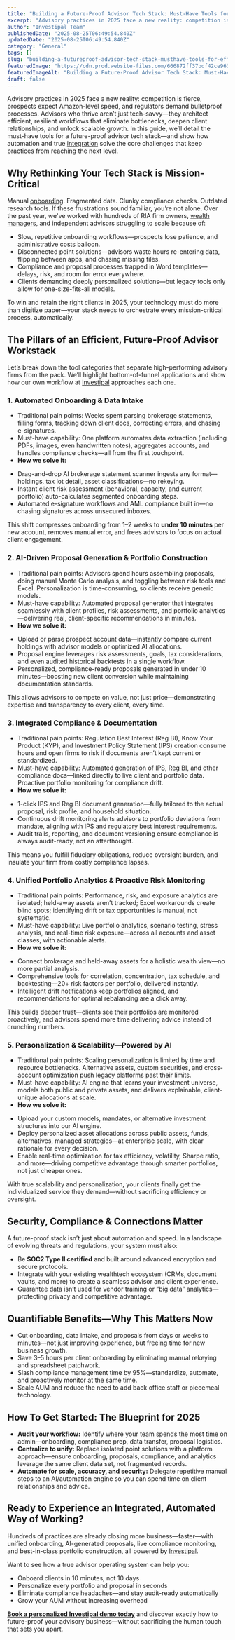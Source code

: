 ```yaml
---
title: "Building a Future-Proof Advisor Tech Stack: Must-Have Tools for Efficient Workflows in 2025"
excerpt: "Advisory practices in 2025 face a new reality: competition is fierce, prospects expect Amazon-level speed, and regulators demand bulletproof processes."
author: "Investipal Team"
publishedDate: "2025-08-25T06:49:54.840Z"
updatedDate: "2025-08-25T06:49:54.840Z"
category: "General"
tags: []
slug: "building-a-futureproof-advisor-tech-stack-musthave-tools-for-efficient-workflows-in-2025"
featuredImage: "https://cdn.prod.website-files.com/666872ff37bdf42ce9637d77/689c31560b54b8ae6b4df67b_pexels-photo-8386440.jpeg"
featuredImageAlt: "Building a Future-Proof Advisor Tech Stack: Must-Have Tools for Efficient Workflows in 2025"
draft: false
---
```

<p>Advisory practices in 2025 face a new reality: competition is fierce, prospects expect Amazon-level speed, and regulators demand bulletproof processes. Advisors who thrive aren’t just tech-savvy—they architect efficient, resilient workflows that eliminate bottlenecks, deepen client relationships, and unlock scalable growth. In this guide, we’ll detail the must-have tools for a future-proof advisor tech stack—and show how automation and true <a href="/integrations">integration</a> solve the core challenges that keep practices from reaching the next level.</p>

<h2>Why Rethinking Your Tech Stack is Mission-Critical</h2>
<p>Manual <a href="/blog/onboarding">onboarding</a>. Fragmented data. Clunky compliance checks. Outdated research tools. If these frustrations sound familiar, you’re not alone. Over the past year, we've worked with hundreds of RIA firm owners, <a href="/segments/wealth-managers">wealth managers</a>, and independent advisors struggling to scale because of:</p>
<ul><li>Slow, repetitive onboarding workflows—prospects lose patience, and administrative costs balloon.</li><li>Disconnected point solutions—advisors waste hours re-entering data, flipping between apps, and chasing missing files.</li><li>Compliance and proposal processes trapped in Word templates—delays, risk, and room for error everywhere.</li><li>Clients demanding deeply personalized solutions—but legacy tools only allow for one-size-fits-all models.</li></ul>
<p>To win and retain the right clients in 2025, your technology must do more than digitize paper—your stack needs to orchestrate every mission-critical process, automatically.</p>

<h2>The Pillars of an Efficient, Future-Proof Advisor Workstack</h2>
<p>Let’s break down the tool categories that separate high-performing advisory firms from the pack. We’ll highlight bottom-of-funnel applications and show how our own workflow at <a href="/" target="_blank">Investipal</a> approaches each one.</p>

<h3>1. Automated Onboarding & Data Intake</h3>
<ul><li>Traditional pain points: Weeks spent parsing brokerage statements, filling forms, tracking down client docs, correcting errors, and chasing e-signatures.</li><li>Must-have capability: One platform automates data extraction (including PDFs, images, even handwritten notes), aggregates accounts, and handles compliance checks—all from the first touchpoint.</li><li><strong>How we solve it:</strong></li></ul>
<ul><li>Drag-and-drop AI brokerage statement scanner ingests any format—holdings, tax lot detail, asset classifications—no rekeying.</li><li>Instant client risk assessment (behavioral, capacity, and current portfolio) auto-calculates segmented onboarding steps.</li><li>Automated e-signature workflows and AML compliance built in—no chasing signatures across unsecured inboxes.</li></ul>
<p>This shift compresses onboarding from 1–2 weeks to <strong>under 10 minutes</strong> per new account, removes manual error, and frees advisors to focus on actual client engagement.</p>

<h3>2. AI-Driven Proposal Generation & Portfolio Construction</h3>
<ul><li>Traditional pain points: Advisors spend hours assembling proposals, doing manual Monte Carlo analysis, and toggling between risk tools and Excel. Personalization is time-consuming, so clients receive generic models.</li><li>Must-have capability: Automated proposal generator that integrates seamlessly with client profiles, risk assessments, and portfolio analytics—delivering real, client-specific recommendations in minutes.</li><li><strong>How we solve it:</strong></li></ul>
<ul><li>Upload or parse prospect account data—instantly compare current holdings with advisor models or optimized AI allocations.</li><li>Proposal engine leverages risk assessments, goals, tax considerations, and even audited historical backtests in a single workflow.</li><li>Personalized, compliance-ready proposals generated in under 10 minutes—boosting new client conversion while maintaining documentation standards.</li></ul>
<p>This allows advisors to compete on value, not just price—demonstrating expertise and transparency to every client, every time.</p>

<h3>3. Integrated Compliance & Documentation</h3>
<ul><li>Traditional pain points: Regulation Best Interest (Reg BI), Know Your Product (KYP), and Investment Policy Statement (IPS) creation consume hours and open firms to risk if documents aren’t kept current or standardized.</li><li>Must-have capability: Automated generation of IPS, Reg BI, and other compliance docs—linked directly to live client and portfolio data. Proactive portfolio monitoring for compliance drift.</li><li><strong>How we solve it:</strong></li></ul>
<ul><li>1-click IPS and Reg BI document generation—fully tailored to the actual proposal, risk profile, and household situation.</li><li>Continuous drift monitoring alerts advisors to portfolio deviations from mandate, aligning with IPS and regulatory best interest requirements.</li><li>Audit trails, reporting, and document versioning ensure compliance is always audit-ready, not an afterthought.</li></ul>
<p>This means you fulfill fiduciary obligations, reduce oversight burden, and insulate your firm from costly compliance lapses.</p>

<h3>4. Unified Portfolio Analytics & Proactive Risk Monitoring</h3>
<ul><li>Traditional pain points: Performance, risk, and exposure analytics are isolated; held-away assets aren’t tracked; Excel workarounds create blind spots; identifying drift or tax opportunities is manual, not systematic.</li><li>Must-have capability: Live portfolio analytics, scenario testing, stress analysis, and real-time risk exposure—across all accounts and asset classes, with actionable alerts.</li><li><strong>How we solve it:</strong></li></ul>
<ul><li>Connect brokerage and held-away assets for a holistic wealth view—no more partial analysis.</li><li>Comprehensive tools for correlation, concentration, tax schedule, and backtesting—20+ risk factors per portfolio, delivered instantly.</li><li>Intelligent drift notifications keep portfolios aligned, and recommendations for optimal rebalancing are a click away.</li></ul>
<p>This builds deeper trust—clients see their portfolios are monitored proactively, and advisors spend more time delivering advice instead of crunching numbers.</p>

<h3>5. Personalization & Scalability—Powered by AI</h3>
<ul><li>Traditional pain points: Scaling personalization is limited by time and resource bottlenecks. Alternative assets, custom securities, and cross-account optimization push legacy platforms past their limits.</li><li>Must-have capability: AI engine that learns your investment universe, models both public and private assets, and delivers explainable, client-unique allocations at scale.</li><li><strong>How we solve it:</strong></li></ul>
<ul><li>Upload your custom models, mandates, or alternative investment structures into our AI engine.</li><li>Deploy personalized asset allocations across public assets, funds, alternatives, managed strategies—at enterprise scale, with clear rationale for every decision.</li><li>Enable real-time optimization for tax efficiency, volatility, Sharpe ratio, and more—driving competitive advantage through smarter portfolios, not just cheaper ones.</li></ul>
<p>With true scalability and personalization, your clients finally get the individualized service they demand—without sacrificing efficiency or oversight.</p>

<h2>Security, Compliance & Connections Matter</h2>
<p>A future-proof stack isn’t just about automation and speed. In a landscape of evolving threats and regulations, your system must also:</p>
<ul><li>Be <strong>SOC2 Type II certified</strong> and built around advanced encryption and secure protocols.</li><li>Integrate with your existing wealthtech ecosystem (CRMs, document vaults, and more) to create a seamless advisor and client experience.</li><li>Guarantee data isn’t used for vendor training or “big data” analytics—protecting privacy and competitive advantage.</li></ul>

<h2>Quantifiable Benefits—Why This Matters Now</h2>
<ul><li>Cut onboarding, data intake, and proposals from days or weeks to minutes—not just improving experience, but freeing time for new business growth.</li><li>Save 3–5 hours per client onboarding by eliminating manual rekeying and spreadsheet patchwork.</li><li>Slash compliance management time by 95%—standardize, automate, and proactively monitor at the same time.</li><li>Scale AUM and reduce the need to add back office staff or piecemeal technology.</li></ul>

<h2>How To Get Started: The Blueprint for 2025</h2>
<ul><li><strong>Audit your workflow:</strong> Identify where your team spends the most time on admin—onboarding, compliance prep, data transfer, proposal logistics.</li><li><strong>Centralize to unify:</strong> Replace isolated point solutions with a platform approach—ensure onboarding, proposals, compliance, and analytics leverage the same client data set, not fragmented records.</li><li><strong>Automate for scale, accuracy, and security:</strong> Delegate repetitive manual steps to an AI/automation engine so you can spend time on client relationships and advice.</li></ul>

<h2>Ready to Experience an Integrated, Automated Way of Working?</h2>
<p>Hundreds of practices are already closing more business—faster—with unified onboarding, AI-generated proposals, live compliance monitoring, and best-in-class portfolio construction, all powered by <a href="/" target="_blank">Investipal</a>.</p>

<p>Want to see how a true advisor operating system can help you:</p>
<ul><li>Onboard clients in 10 minutes, not 10 days</li><li>Personalize every portfolio and proposal in seconds</li><li>Eliminate compliance headaches—and stay audit-ready automatically</li><li>Grow your AUM without increasing overhead</li></ul>

<p><strong><a href="/book-a-demo" target="_blank">Book a personalized Investipal demo today</a></strong> and discover exactly how to future-proof your advisory business—without sacrificing the human touch that sets you apart.</p>
